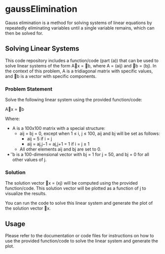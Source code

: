 # gaussElimination
Gauss elimination is a method for solving systems of linear equations by repeatedly eliminating variables until a single variable remains, which can then be solved for.

## Solving Linear Systems

This code repository includes a function/code (part (a)) that can be used to solve linear systems of the form A⃗x = ⃗b, where A = (aij) and ⃗b = (bj). In the context of this problem, A is a tridiagonal matrix with specific values, and ⃗b is a vector with specific components.

### Problem Statement

Solve the following linear system using the provided function/code:

A⃗x = ⃗b

Where:
- A is a 100x100 matrix with a special structure:
  - aij = bj = 0, except when 1 ≤ i, j ≤ 100, aij and bj will be set as follows:
    - aij = 5 if i = j
    - aij = aj,j−1 = aj,j+1 = 1 if i = j ± 1
  - All other elements aij and bj are set to 0.
- ⃗b is a 100-dimensional vector with bj = 1 for j = 50, and bj = 0 for all other values of j.

### Solution

The solution vector ⃗x = (xj) will be computed using the provided function/code. This solution vector will be plotted as a function of j to visualize the results.

You can run the code to solve this linear system and generate the plot of the solution vector ⃗x.

## Usage

Please refer to the documentation or code files for instructions on how to use the provided function/code to solve the linear system and generate the plot.

